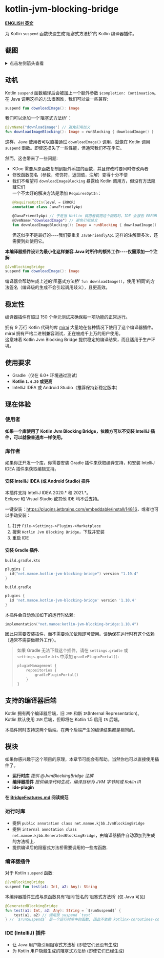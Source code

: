 # kotlin-jvm-blocking-bridge

**[ENGLISH 英文](./README.md)**

为 Kotlin `suspend` 函数快速生成‘阻塞式方法桥’的 Kotlin 编译器插件。

## 截图
<details>

<summary>点击左侧箭头查看</summary>

Kotlin 挂起函数:  
![image_2.png](https://i.loli.net/2020/08/08/d5cYwhQqeuj8Nvf.png)

阻塞式方法桥调用:  
![image.png](https://i.loli.net/2020/08/08/tJyGeOcB8E4muQ5.png)

文档和跳转支持:  
![image_1.png](https://i.loli.net/2020/08/08/koCl6zj4OAJ5aUN.png)

</details>

## 动机
Kotlin `suspend` 函数编译后会被加上一个额外参数 `$completion: Continuation`。在 Java 调用这样的方法很困难，我们可以做一些兼容:
```kotlin
suspend fun downloadImage(): Image
```
我们可以添加一个‘阻塞式方法桥’：
```kotlin
@JvmName("downloadImage") // 避免引用歧义
fun downloadImageBlocking(): Image = runBlocking { downloadImage() }
```
这样，Java 使用者可以直接通过 `downloadImage()` 调用，就像在 Kotlin 调用 `suspend` 函数。即使这损失了一些性能，但通常我们不在乎它。

然而，这也带来了一些问题:
- KDoc 需要从原函数复制到额外添加的函数，并且修改时要同时修改两者
- 修改函数签名（参数，修饰符，返回值，注解）变得十分不便
- 我们不希望将 `downloadImageBlocking` 暴露给 Kotlin 调用方，但没有方法隐藏它们  
  一个不太好的解决方法是添加 `RequiresOptIn`：
  ```kotlin
  @RequiresOptIn(level = ERROR)
  annotation class JavaFriendlyApi
  
  @JavaFriendlyApi // 于是当 Kotlin 调用者调用这个函数时，IDE 会报告 ERROR 级别的错误。尽管 Kotlin 仍然能看到这些方法。
  @JvmName("downloadImage") // 避免引用歧义
  fun downloadImageBlocking(): Image = runBlocking { downloadImage() }
  ```
  但这似乎不是最好的----我们要重复 `JavaFriendlyApi` 这样的注解很多次，还需要到处使用它。

**本编译器插件设计为最小化这样兼容 Java 时所作的额外工作----仅需添加一个注解**:
```kotlin
@JvmBlockingBridge
suspend fun downloadImage(): Image
```
编译器会帮助生成上述的‘阻塞式方法桥’ `fun downloadImage()`，使用‘相同’的方法签名（编译级的生成不会引起调用歧义），且更高效。

## 稳定性
编译器插件有超过 150 个单元测试来确保每一项功能的正常运行。

拥有 9 万行 Kotlin 代码的库 [mirai](https://github.com/mamoe/mirai) 大量地在各种情况下使用了这个编译器插件。mirai 拥有严格二进制兼容测试，正在被成千上万的用户使用。  
这意味着 Kotlin Jvm Blocking Bridge 提供稳定的编译结果，而且适用于生产环境。

## 使用要求
- Gradle（仅在 6.0+ 环境通过测试）
- **Kotlin `1.4.20` 或更高**
- IntelliJ IDEA 或 Android Studio（推荐保持新稳定版本）

## 现在体验

### 使用者

**如果一个库使用了 Kotlin Jvm Blocking Bridge，依赖方可以不安装 IntelliJ 插件，可以就像普通库一样使用。**


### 库作者

如果你正开发一个库，你需要安装 Gradle 插件来获取编译支持，和安装 IntelliJ IDEA 插件来获取编辑支持。

#### **安装 IntelliJ IDEA (或 Android Studio) 插件**
   本插件支持 IntelliJ IDEA 2020.\* 和 2021.\*。  
   Eclipse 和 Visual Studio 或其他 IDE 均不受支持。

   一键安装：<https://plugins.jetbrains.com/embeddable/install/14816>，或者也可以手动安装：

   1. 打开 `File->Settings->Plugins->Marketplace`
   2. 搜索 `Kotlin Jvm Blocking Bridge`，下载并安装
   3. 重启 IDE

#### **安装 Gradle 插件.**

`build.gradle.kts`
```kotlin
plugins {
  id("net.mamoe.kotlin-jvm-blocking-bridge") version "1.10.4"
}
```

`build.gradle`
```groovy
plugins {
  id 'net.mamoe.kotlin-jvm-blocking-bridge' version '1.10.4'
}
```

本插件会自动添加如下的运行时依赖:
```kotlin
implementation("net.mamoe:kotlin-jvm-blocking-bridge:1.10.4")
```
因此只需要安装插件，而不需要添加依赖即可使用。请确保在运行时有这个依赖（通常不需要做额外工作）。


> 如果 Gradle 无法下载这个插件，请在 `settings.gradle` 或 `settings.gradle.kts` 中添加 `gradlePluginPortal()`:
> ```kotlin
> pluginManagement {
>     repositories {
>         gradlePluginPortal()
>     }
> }
> ```

## 支持的编译器后端

Kotlin 拥有两个编译器后端，旧 `JVM` 和新 `IR`(Internal Representation)。  
Kotlin 默认使用 `JVM` 后端，但即将在 Kotlin 1.5 启用 `IR` 后端。

本插件同时支持这两个后端。在两个后端产生的编译结果都是相同的。

## 模块

如果你感兴趣于这个项目的原理，本章节可能会有帮助。当然你也可以直接使用插件了。

- **运行时库**  *提供 @JvmBlockingBridge 注解*
- **编译器插件**  *提供编译代码生成，编译目标为 JVM 字节码或 Kotlin IR*
- **ide-plugin**

**在 [BridgeFeatures.md](BridgeFeatures.md) 阅读规范**

### 运行时库

- 提供 `public annotation class net.mamoe.kjbb.JvmBlockingBridge`
- 提供 `internal annotation class net.mamoe.kjbb.GeneratedBlockingBridge`，由编译器插件自动添加到生成的方法桥上.
- 提供编译后的阻塞式方法桥需要调用的一些库函数.

### 编译器插件

对于 Kotlin `suspend` 函数:
```kotlin
@JvmBlockingBridge
suspend fun test(a1: Int, a2: Any): String
```

本编译器插件生成与原函数具有‘相同’签名的‘阻塞式方法桥’ (仅 Java 可见)
```kotlin
@GeneratedBlockingBridge
fun test(a1: Int, a2: Any): String = `$runSuspend$` { 
    test(a1, a2) // 调用原 suspend `test`  
} // `$runSuspend$` 是一个运行时库中的函数, 因此不依赖 kotlinx-coroutines-core.
```

### IDE (IntelliJ) 插件

- 让 Java 用户能引用阻塞式方法桥 (即使它们还没有生成)
- 为 Kotlin 用户隐藏生成的阻塞式方法桥 (即使它们已经生成)
